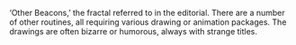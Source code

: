 ‘Other Beacons,’ the fractal referred to in the editorial.  There are a number of other routines, all requiring various drawing or animation packages. The drawings are often bizarre or humorous, always with strange titles.
